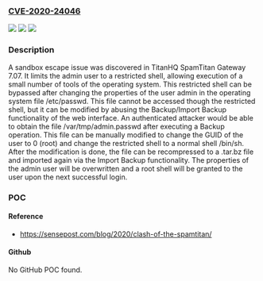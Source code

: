 ### [CVE-2020-24046](https://cve.mitre.org/cgi-bin/cvename.cgi?name=CVE-2020-24046)
![](https://img.shields.io/static/v1?label=Product&message=n%2Fa&color=blue)
![](https://img.shields.io/static/v1?label=Version&message=n%2Fa&color=blue)
![](https://img.shields.io/static/v1?label=Vulnerability&message=n%2Fa&color=brighgreen)

### Description

A sandbox escape issue was discovered in TitanHQ SpamTitan Gateway 7.07. It limits the admin user to a restricted shell, allowing execution of a small number of tools of the operating system. This restricted shell can be bypassed after changing the properties of the user admin in the operating system file /etc/passwd. This file cannot be accessed though the restricted shell, but it can be modified by abusing the Backup/Import Backup functionality of the web interface. An authenticated attacker would be able to obtain the file /var/tmp/admin.passwd after executing a Backup operation. This file can be manually modified to change the GUID of the user to 0 (root) and change the restricted shell to a normal shell /bin/sh. After the modification is done, the file can be recompressed to a .tar.bz file and imported again via the Import Backup functionality. The properties of the admin user will be overwritten and a root shell will be granted to the user upon the next successful login.

### POC

#### Reference
- https://sensepost.com/blog/2020/clash-of-the-spamtitan/

#### Github
No GitHub POC found.


